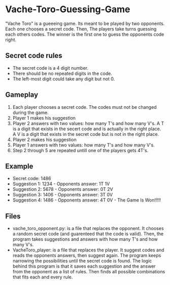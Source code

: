 # Vache-Toro-Guessing-Game
"Vache Toro" is a gueeeing game. Its meant to be played by two opponents. Each one chooses a secret code. Then, The players take turns guessing each others codes. The winner is the first one to guess the opponents code right.

## Secret code rules
* The secret code is a 4 digit number. 
* There should be no repeated digits in the code.
* The left-most digit could take any digit but not 0.

## Gameplay
1. Each player chooses a secret code. The codes must not be changed during the game.
2. Player 1 makes his suggestion
3. Player 2 answers with two values: how many T's and how many V's.
A T is a digit that exists in the secert code and is actually in the right place.
A V is a digit that exists in the secret code but is not in the right place.
4. Player 2 makes his suggestion
5. Player 1 answers with two values: how many T's and how many V's.
6. Step 2 through 5 are repeated untill one of the players gets 4T's.

## Example
* Secret code: 1486
* Suggestion 1: 1234 - Opponents answer: 1T 1V
* Suggestion 2: 5678 - Opponents answer: 0T 2V
* Suggestion 3: 1406 - Opponents answer: 3T 0V
* Suggestion 4: 1486 - Opponents answer: 4T 0V - The Game Is Won!!!!!

## Files
* vache_toro_opponent.py: is a file that replaces the opponent. It chooses a random secret code (and guarenteed that the code is valid). Then, the program takes suggestions and answers with how many T's and how many V's.
* VacheToro_player: is a file that replaces the player. It suggest codes and reads the opponents answers, then suggest again. The program keeps narrowing the possibilities until the secret code is found. The logic behind this program is that it saves each suggestion and the answer from the opponent as a list of rules. Then finds all possible combinations that fits each and every rule.
